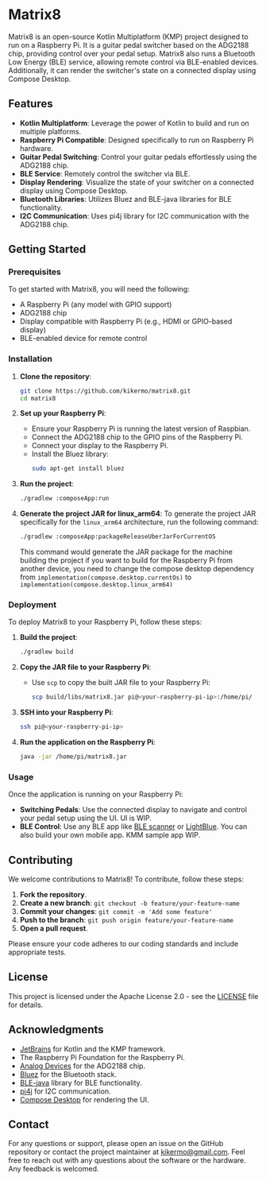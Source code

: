# Matrix8

Matrix8 is an open-source Kotlin Multiplatform (KMP) project designed to run on a Raspberry Pi. It is a guitar pedal switcher based on the ADG2188 chip, providing control over your pedal setup. Matrix8 also runs a Bluetooth Low Energy (BLE) service, allowing remote control via BLE-enabled devices. Additionally, it can render the switcher's state on a connected display using Compose Desktop.

## Features

- **Kotlin Multiplatform**: Leverage the power of Kotlin to build and run on multiple platforms.
- **Raspberry Pi Compatible**: Designed specifically to run on Raspberry Pi hardware.
- **Guitar Pedal Switching**: Control your guitar pedals effortlessly using the ADG2188 chip.
- **BLE Service**: Remotely control the switcher via BLE.
- **Display Rendering**: Visualize the state of your switcher on a connected display using Compose Desktop.
- **Bluetooth Libraries**: Utilizes Bluez and BLE-java libraries for BLE functionality.
- **I2C Communication**: Uses pi4j library for I2C communication with the ADG2188 chip.

## Getting Started

### Prerequisites

To get started with Matrix8, you will need the following:

- A Raspberry Pi (any model with GPIO support)
- ADG2188 chip
- Display compatible with Raspberry Pi (e.g., HDMI or GPIO-based display)
- BLE-enabled device for remote control

### Installation

1. **Clone the repository**:
    ```sh
    git clone https://github.com/kikermo/matrix8.git
    cd matrix8
    ```

2. **Set up your Raspberry Pi**:
    - Ensure your Raspberry Pi is running the latest version of Raspbian.
    - Connect the ADG2188 chip to the GPIO pins of the Raspberry Pi.
    - Connect your display to the Raspberry Pi.
    - Install the Bluez library:
        ```sh
        sudo apt-get install bluez
        ```

3. **Run the project**:
    ```sh
    ./gradlew :composeApp:run
    ```

4. **Generate the project JAR for linux_arm64**:
    To generate the project JAR specifically for the `linux_arm64` architecture, run the following command:
    ```sh
    ./gradlew :composeApp:packageReleaseUberJarForCurrentOS
    ```
    This command would generate the JAR package for the machine building the project if you want to build for the Raspberry Pi from another device, you need to  change the compose desktop dependency from `implementation(compose.desktop.currentOs)` to `implementation(compose.desktop.linux_arm64)` 

### Deployment

To deploy Matrix8 to your Raspberry Pi, follow these steps:

1. **Build the project**:
    ```sh
    ./gradlew build
    ```

2. **Copy the JAR file to your Raspberry Pi**:
    - Use `scp` to copy the built JAR file to your Raspberry Pi:
        ```sh
        scp build/libs/matrix8.jar pi@<your-raspberry-pi-ip>:/home/pi/
        ```

3. **SSH into your Raspberry Pi**:
    ```sh
    ssh pi@<your-raspberry-pi-ip>
    ```

4. **Run the application on the Raspberry Pi**:
    ```sh
    java -jar /home/pi/matrix8.jar
    ```

### Usage

Once the application is running on your Raspberry Pi:

- **Switching Pedals**: Use the connected display to navigate and control your pedal setup using the UI. UI is WIP.
- **BLE Control**: Use any BLE app like [BLE scanner](https://play.google.com/store/apps/details?id=com.macdom.ble.blescanner&hl=en) or [LightBlue](https://play.google.com/store/apps/details?id=com.punchthrough.lightblueexplorer&hl=en). You can also build your own mobile app. KMM sample app WIP.

## Contributing

We welcome contributions to Matrix8! To contribute, follow these steps:

1. **Fork the repository**.
2. **Create a new branch**: `git checkout -b feature/your-feature-name`
3. **Commit your changes**: `git commit -m 'Add some feature'`
4. **Push to the branch**: `git push origin feature/your-feature-name`
5. **Open a pull request**.

Please ensure your code adheres to our coding standards and include appropriate tests.

## License

This project is licensed under the Apache License 2.0 - see the [LICENSE](LICENSE) file for details.

## Acknowledgments

- [JetBrains](https://www.jetbrains.com/) for Kotlin and the KMP framework.
- The Raspberry Pi Foundation for the Raspberry Pi.
- [Analog Devices](https://www.analog.com/) for the ADG2188 chip.
- [Bluez](http://www.bluez.org/) for the Bluetooth stack.
- [BLE-java](https://github.com/sputnikdev/bluetooth-gatt-parser) library for BLE functionality.
- [pi4j](https://pi4j.com/) for I2C communication.
- [Compose Desktop](https://www.jetbrains.com/lp/compose/) for rendering the UI.

## Contact

For any questions or support, please open an issue on the GitHub repository or contact the project maintainer at kikermo@gmail.com. Feel free to reach out with any questions about the software or the hardware. Any feedback is welcomed. 
